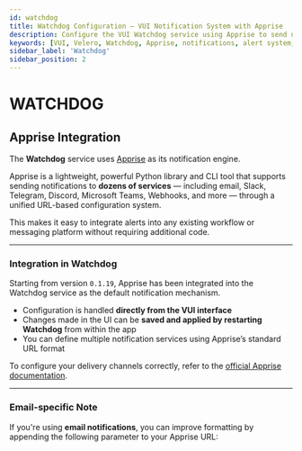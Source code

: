 ```yaml
---
id: watchdog
title: Watchdog Configuration – VUI Notification System with Apprise
description: Configure the VUI Watchdog service using Apprise to send notifications to email, Slack, Telegram, Discord, and more. Learn how to integrate alerts into your backup workflows.
keywords: [VUI, Velero, Watchdog, Apprise, notifications, alert system, Slack, Telegram, Discord, Kubernetes monitoring, VUI alerts]
sidebar_label: 'Watchdog'
sidebar_position: 2
---
```


# WATCHDOG

## Apprise Integration

The **Watchdog** service uses [Apprise](https://github.com/caronc/apprise) as its notification engine.

Apprise is a lightweight, powerful Python library and CLI tool that supports sending notifications to **dozens of services** — including email, Slack, Telegram, Discord, Microsoft Teams, Webhooks, and more — through a unified URL-based configuration system.

This makes it easy to integrate alerts into any existing workflow or messaging platform without requiring additional code.

---

### Integration in Watchdog

Starting from version `0.1.19`, Apprise has been integrated into the Watchdog service as the default notification mechanism.

- Configuration is handled **directly from the VUI interface**
- Changes made in the UI can be **saved and applied by restarting Watchdog** from within the app
- You can define multiple notification services using Apprise’s standard URL format

To configure your delivery channels correctly, refer to the [official Apprise documentation](https://github.com/caronc/apprise).

---

### Email-specific Note

If you're using **email notifications**, you can improve formatting by appending the following parameter to your Apprise URL:
